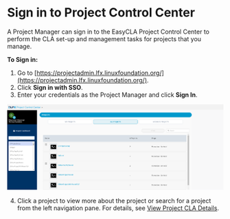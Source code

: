 # Sign in to Project Control Center

A Project Manager can sign in to the EasyCLA Project Control Center to perform the CLA set-up and management tasks for projects that you manage.

**To Sign in:**

1. Go to [https://projectadmin.lfx.linuxfoundation.org/](https://projectadmin.lfx.linuxfoundation.org/).
2. Click **Sign in with SSO**.
3. Enter your credentials as the Project Manager and click **Sign In**.

![Project Control Center](../../.gitbook/assets/project-control-center.png)

4. Click a project to view more about the project or search for a project from the left navigation pane. For details, see [View Project CLA Details](view-and-manage-cla-group-details.md).

